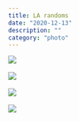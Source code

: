 ```yaml
---
title: LA randoms
date: "2020-12-13"
description: ""
category: "photo"
---
```


![ ](https://drive.google.com/uc?id=1madmSoW1stUtEDoeOfXYHqIPazsidbKA)
<br><br>
![ ](https://drive.google.com/uc?id=1RkMEjSRp7SuxyuV2xyYf4TuMY4n8clQl)
<br><br>
![ ](https://drive.google.com/uc?id=18X0uxMKNjHl8yck5qvZ8dL3Rdb9gfpnn)
<br><br>
![ ](https://drive.google.com/uc?id=1B2d8pioHbG3_lgYaQU8XIRXTay-KVgeN)
